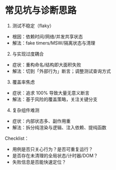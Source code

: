 # 常见坑与诊断思路

1) 测试不稳定（flaky）
- 根因：依赖时间/网络/并发共享状态
- 解法：fake timers/MSW/隔离状态与清理

2) 与实现过度耦合
- 症状：重构命名/结构即大面积失败
- 解法：切到「外部行为」断言；调整测试查询方式

3) 覆盖率焦虑
- 症状：追求 100% 导致大量无意义断言
- 解法：基于风险的覆盖策略，关注关键分支

4) 复杂组件难测
- 症状：内部状态多、副作用重
- 解法：拆分纯渲染与逻辑、注入依赖、提纯函数

Checklist：
- 用例是否只关心行为？是否可重复运行？
- 是否存在未清理的全局状态/计时器/DOM？
- 失败信息是否能快速定位？